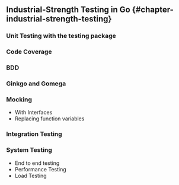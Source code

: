 ## Industrial-Strength Testing in Go {#chapter-industrial-strength-testing}

### Unit Testing with the testing package

### Code Coverage

### BDD

### Ginkgo and Gomega

### Mocking
- With Interfaces
- Replacing function variables

### Integration Testing

### System Testing
- End to end testing
- Performance Testing
- Load Testing
